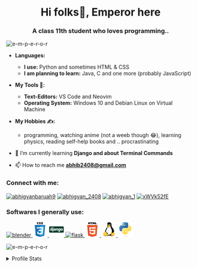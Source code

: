 <h1 align="center">Hi folks👋, Emperor here</h1>
<h3 align="center">A class 11th student who loves programming..</h3>

<p align="left"> <img src="https://komarev.com/ghpvc/?username=e-m-p-e-r-o-r&label=Profile%20views&color=0e75b6&style=flat" alt="e-m-p-e-r-o-r" /> </p>

- **Languages:**
  - **I use:** Python and sometimes HTML & CSS
  - **I am planning to learn:** Java, C and one more (probably JavaScript)

- **My Tools 🔧:**
  - **Text-Editors:** VS Code and Neovim 
  - **Operating System:** Windows 10 and Debian Linux on Virtual Machine
 
- **My Hobbies ✍:**
  - programming, watching anime (not a weeb though 😂), learning physics, reading self-help books and .. procrastinating
 
- 🌱 I’m currently learning **Django and about Terminal Commands**

- 📫 How to reach me **abhib2408@gmail.com**


<h3 align="left">Connect with me:</h3>
<p align="left">
<a href="https://twitter.com/abhigyanbaruah9" target="blank"><img align="center" src="https://cdn.jsdelivr.net/npm/simple-icons@3.0.1/icons/twitter.svg" alt="abhigyanbaruah9" height="30" width="40" /></a>
<a href="https://instagram.com/abhigyan_2408" target="blank"><img align="center" src="https://cdn.jsdelivr.net/npm/simple-icons@3.0.1/icons/instagram.svg" alt="abhigyan_2408" height="30" width="40" /></a>
<a href="https://www.hackerrank.com/abhigyan_1" target="blank"><img align="center" src="https://cdn.jsdelivr.net/npm/simple-icons@3.0.1/icons/hackerrank.svg" alt="abhigyan_1" height="30" width="40" /></a>
<a href="https://discord.gg/xWVk52fE" target="blank"><img align="center" src="https://cdn.jsdelivr.net/npm/simple-icons@3.0.1/icons/discord.svg" alt="xWVk52fE" height="30" width="40" /></a>
</p>

<h3 align="left">Softwares I generally use:</h3>
<p align="left"> <a href="https://www.blender.org/" target="_blank"> <img src="https://download.blender.org/branding/community/blender_community_badge_white.svg" alt="blender" width="40" height="40"/> </a> <a href="https://www.w3schools.com/css/" target="_blank"> <img src="https://raw.githubusercontent.com/devicons/devicon/master/icons/css3/css3-original-wordmark.svg" alt="css3" width="40" height="40"/> </a> <a href="https://www.djangoproject.com/" target="_blank"> <img src="https://raw.githubusercontent.com/devicons/devicon/master/icons/django/django-original.svg" alt="django" width="40" height="40"/> </a> <a href="https://flask.palletsprojects.com/" target="_blank"> <img src="https://www.vectorlogo.zone/logos/pocoo_flask/pocoo_flask-icon.svg" alt="flask" width="40" height="40"/> </a> <a href="https://www.w3.org/html/" target="_blank"> <img src="https://raw.githubusercontent.com/devicons/devicon/master/icons/html5/html5-original-wordmark.svg" alt="html5" width="40" height="40"/> </a> <a href="https://www.linux.org/" target="_blank"> <img src="https://raw.githubusercontent.com/devicons/devicon/master/icons/linux/linux-original.svg" alt="linux" width="40" height="40"/> </a> <a href="https://www.python.org" target="_blank"> <img src="https://raw.githubusercontent.com/devicons/devicon/master/icons/python/python-original.svg" alt="python" width="40" height="40"/> </a> </p>

<p><img align="center" src="https://github-readme-stats.vercel.app/api/top-langs?username=e-m-p-e-r-o-r&show_icons=true&locale=en&layout=compact" alt="e-m-p-e-r-o-r" /></p>

<details>
  <summary> Profile Stats </summary>
  <br/>
  <img src="https://github-readme-stats.vercel.app/api/?username=E-M-P-E-R-O-R&layout=compact&show_icons=true&include_all_commits=true&hide_border=false&theme=radical"/>  
</details>



